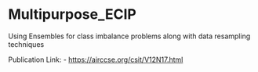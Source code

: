 # Multipurpose_ECIP
Using Ensembles for class imbalance problems along with data resampling techniques

Publication Link: - https://airccse.org/csit/V12N17.html
